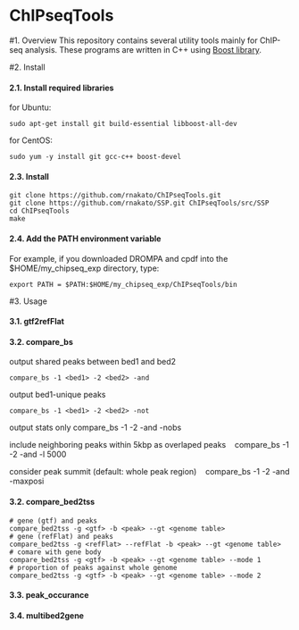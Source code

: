 # ChIPseqTools

#1. Overview
This repository contains several utility tools mainly for ChIP-seq analysis.
These programs are written in C++ using [Boost library](http://www.boost.org/).

#2. Install

#### 2.1. Install required libraries
for Ubuntu:

    sudo apt-get install git build-essential libboost-all-dev
 
for CentOS:

    sudo yum -y install git gcc-c++ boost-devel

#### 2.3. Install 
    git clone https://github.com/rnakato/ChIPseqTools.git
    git clone https://github.com/rnakato/SSP.git ChIPseqTools/src/SSP
    cd ChIPseqTools
    make

#### 2.4. Add the PATH environment variable
For example, if you downloaded DROMPA and cpdf into the $HOME/my_chipseq_exp directory, type:

    export PATH = $PATH:$HOME/my_chipseq_exp/ChIPseqTools/bin

#3. Usage

#### 3.1. gtf2refFlat

#### 3.2. compare_bs

output shared peaks between bed1 and bed2

    compare_bs -1 <bed1> -2 <bed2> -and
output bed1-unique peaks

    compare_bs -1 <bed1> -2 <bed2> -not

output stats only
    compare_bs -1 <bed1> -2 <bed2> -and -nobs

include neighboring peaks within 5kbp as overlaped peaks
    compare_bs -1 <bed1> -2 <bed2> -and -l 5000

consider peak summit (default: whole peak region)
    compare_bs -1 <bed1> -2 <bed2> -and -maxposi

#### 3.2. compare_bed2tss

    # gene (gtf) and peaks
    compare_bed2tss -g <gtf> -b <peak> --gt <genome table>
    # gene (refFlat) and peaks
    compare_bed2tss -g <refFlat> --refFlat -b <peak> --gt <genome table>
    # comare with gene body 
    compare_bed2tss -g <gtf> -b <peak> --gt <genome table> --mode 1
    # proportion of peaks against whole genome
    compare_bed2tss -g <gtf> -b <peak> --gt <genome table> --mode 2

#### 3.3. peak_occurance

#### 3.4. multibed2gene
